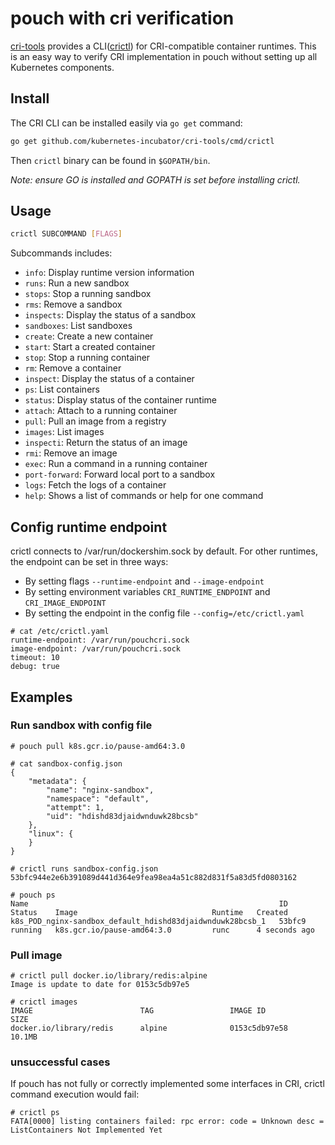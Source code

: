 # pouch with cri verification

[cri-tools](https://github.com/kubernetes-incubator/cri-tools) provides a CLI([crictl](https://github.com/kubernetes-incubator/cri-tools/blob/master/docs/crictl.md)) for CRI-compatible container runtimes. This is an easy way to verify CRI implementation in pouch without setting up all Kubernetes components.

## Install

The CRI CLI can be installed easily via `go get` command:

```bash
go get github.com/kubernetes-incubator/cri-tools/cmd/crictl
```

Then `crictl` binary can be found in `$GOPATH/bin`.

*Note: ensure GO is installed and GOPATH is set before installing crictl.*

## Usage

```bash
crictl SUBCOMMAND [FLAGS]
```

Subcommands includes:

- `info`:          Display runtime version information
- `runs`:          Run a new sandbox
- `stops`:         Stop a running sandbox
- `rms`:           Remove a sandbox
- `inspects`:      Display the status of a sandbox
- `sandboxes`:     List sandboxes
- `create`:        Create a new container
- `start`:         Start a created container
- `stop`:          Stop a running container
- `rm`:            Remove a container
- `inspect`:       Display the status of a container
- `ps`:            List containers
- `status`:        Display status of the container runtime
- `attach`:        Attach to a running container
- `pull`:          Pull an image from a registry
- `images`:        List images
- `inspecti`:      Return the status of an image
- `rmi`:           Remove an image
- `exec`:          Run a command in a running container
- `port-forward`:  Forward local port to a sandbox
- `logs`:          Fetch the logs of a container
- `help`:          Shows a list of commands or help for one command

## Config runtime endpoint

crictl connects to /var/run/dockershim.sock by default. For other runtimes, the endpoint can be set in three ways:

- By setting flags `--runtime-endpoint` and `--image-endpoint`
- By setting environment variables `CRI_RUNTIME_ENDPOINT` and `CRI_IMAGE_ENDPOINT`
- By setting the endpoint in the config file `--config=/etc/crictl.yaml`

```
# cat /etc/crictl.yaml
runtime-endpoint: /var/run/pouchcri.sock
image-endpoint: /var/run/pouchcri.sock
timeout: 10
debug: true
```
## Examples

### Run sandbox with config file

```
# pouch pull k8s.gcr.io/pause-amd64:3.0

# cat sandbox-config.json
{
    "metadata": {
        "name": "nginx-sandbox",
        "namespace": "default",
        "attempt": 1,
        "uid": "hdishd83djaidwnduwk28bcsb"
    },
    "linux": {
    }
}

# crictl runs sandbox-config.json
53bfc944e2e6b391089d441d364e9fea98ea4a51c882d831f5a83d5fd0803162

# pouch ps
Name                                                        ID       Status    Image                              Runtime   Created
k8s_POD_nginx-sandbox_default_hdishd83djaidwnduwk28bcsb_1   53bfc9   running   k8s.gcr.io/pause-amd64:3.0         runc      4 seconds ago
```

### Pull image

```
# crictl pull docker.io/library/redis:alpine
Image is update to date for 0153c5db97e5

# crictl images
IMAGE                        TAG                 IMAGE ID            SIZE
docker.io/library/redis      alpine              0153c5db97e58       10.1MB
```
### unsuccessful cases

If pouch has not fully or correctly implemented some interfaces in CRI, crictl command execution would fail:
```
# crictl ps
FATA[0000] listing containers failed: rpc error: code = Unknown desc = ListContainers Not Implemented Yet
```

